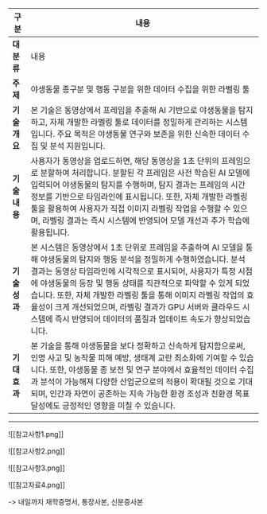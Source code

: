 | 구분         | 내용 |
|--------------|------|
| **대분류**   | 내용 |
| **주제**     | 야생동물 종구분 및 행동 구분을 위한 데이터 수집을 위한 라벨링 툴 |
| **기술 개요** | 본 기술은 동영상에서 프레임을 추출해 AI 기반으로 야생동물을 탐지하고, 자체 개발한 라벨링 툴로 데이터를 정밀하게 관리하는 시스템입니다. 주요 목적은 야생동물 연구와 보존을 위한 신속한 데이터 수집 및 분석 지원입니다. |
| **기술 내용** | 사용자가 동영상을 업로드하면, 해당 동영상을 1초 단위의 프레임으로 분할하여 처리합니다. 분할된 각 프레임은 사전 학습된 AI 모델에 입력되어 야생동물의 탐지를 수행하며, 탐지 결과는 프레임의 시간 정보를 기반으로 타임라인에 표시됩니다. 또한, 자체 개발한 라벨링 툴을 활용하여 사용자가 직접 이미지 라벨링 작업을 수행할 수 있으며, 라벨링 결과는 즉시 시스템에 반영되어 모델 개선과 추가 학습에 활용됩니다. |
| **기술 성과** | 본 시스템은 동영상에서 1초 단위로 프레임을 추출하여 AI 모델을 통해 야생동물의 탐지와 행동 분석을 정밀하게 수행하였습니다. 분석 결과는 동영상 타임라인에 시각적으로 표시되어, 사용자가 특정 시점에 야생동물의 등장 및 행동 상태를 직관적으로 파악할 수 있게 되었습니다. 또한, 자체 개발한 라벨링 툴을 통해 이미지 라벨링 작업의 효율성이 크게 개선되었으며, 라벨링 결과가 GPU 서버와 클라우드 시스템에 즉시 반영되어 데이터의 품질과 업데이트 속도가 향상되었습니다. |
| **기대 효과** | 본 기술을 통해 야생동물을 보다 정확하고 신속하게 탐지함으로써, 인명 사고 및 농작물 피해 예방, 생태계 교란 최소화에 기여할 수 있습니다. 또한, 야생동물 종 보전 및 연구 분야에서 효율적인 데이터 수집과 분석이 가능해져 다양한 산업군으로의 적용이 확대될 것으로 기대되며, 인간과 자연이 공존하는 지속 가능한 환경 조성과 친환경 목표 달성에도 긍정적인 영향을 미칠 수 있습니다. |

---

![[참고사항1.png]]

![[참고사항2.png]]

![[참고사항3.png]]

![[참고자료4.png]]

-> 내일까지 재학증명서, 통장사본, 신분증사본